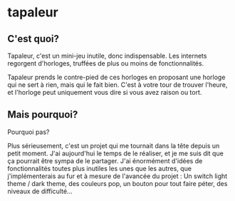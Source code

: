 # tapaleur

## C'est quoi?
Tapaleur, c'est un mini-jeu inutile, donc indispensable. Les internets regorgent d'horloges, truffées de plus ou moins de fonctionnalités.

Tapaleur prends le contre-pied de ces horloges en proposant une horloge qui ne sert à rien, mais qui le fait bien. C'est à votre tour de trouver l'heure, et l'horloge peut uniquement vous dire si vous avez raison ou tort. 

## Mais pourquoi?
Pourquoi pas? 

Plus sérieusement, c'est un projet qui me tournait dans la tête depuis un petit moment. J'ai aujourd'hui le temps de le réaliser, et je me suis dit que ça pourrait être sympa de le partager. J'ai énormément d'idées de fonctionnalités toutes plus inutiles les unes que les autres, que j'implémenterais au fur et à mesure de l'avancée du projet : Un switch light theme / dark theme, des couleurs pop, un bouton pour tout faire péter, des niveaux de difficulté...